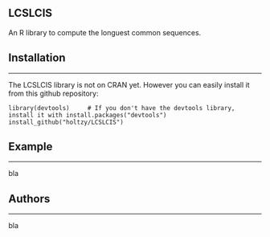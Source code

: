 LCSLCIS
--------

An R library to compute the longuest common sequences.

## Installation
--------
The LCSLCIS library is not on CRAN yet. However you can easily install it from this github repository:
```
library(devtools)     # If you don't have the devtools library, install it with install.packages("devtools")
install_github("holtzy/LCSLCIS")
```


## Example
--------

bla


## Authors
--------

bla
